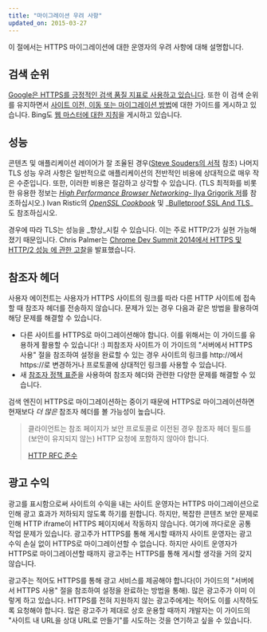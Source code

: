 ```yaml
---
title: "마이그레이션 우려 사항"
updated_on: 2015-03-27
---
```


이 절에서는 HTTPS 마이그레이션에 대한 운영자의 우려 사항에 대해 설명합니다.



## 검색 순위

[Google은 HTTPS를 긍정적인 검색 품질
지표로 사용하고 있습니다](https://googlewebmastercentral.blogspot.com/2014/08/https-as-ranking-signal.html).
또한 이 검색 순위를 유지하면서 [사이트 이전, 이동 또는 마이그레이션
방법](https://support.google.com/webmasters/topic/6029673)에 대한 가이드를
게시하고 있습니다. Bing도 [웹 마스터에 대한
지침](http://www.bing.com/webmaster/help/webmaster-guidelines-30fba23a)을 게시하고 있습니다.

## 성능

콘텐츠 및 애플리케이션 레이어가 잘 조율된 경우([Steve Souders의
서적](https://stevesouders.com/) 참조) 나머지 TLS
성능 우려 사항은 일반적으로 애플리케이션의 전반적인 비용에 상대적으로 매우
작은 수준입니다. 또한, 이러한 비용은 절감하고 상각할 수 있습니다. (TLS 최적화를
비롯한 유용한 정보는 _[High Performance Browser
Networking](http://chimera.labs.oreilly.com/books/1230000000545)_[- Ilya
Grigorik 저](http://chimera.labs.oreilly.com/books/1230000000545)를 참조하십시오.) Ivan
Ristic의 _[OpenSSL
Cookbook](https://www.feistyduck.com/books/openssl-cookbook/)_ 및 _[Bulletproof
SSL And TLS](https://www.feistyduck.com/books/bulletproof-ssl-and-tls/)_도 참조하십시오.

경우에 따라 TLS는 성능을 _향상_시킬 수 있습니다. 이는 주로 HTTP/2가 실현
가능해졌기 때문입니다. Chris Palmer는 [Chrome Dev Summit 2014에서 HTTPS 및 HTTP/2 성능
에 관한 고찰]({{site.WFBaseUrl}}/shows/cds/2014/tls-all-the-things)을 발표했습니다.

## 참조자 헤더

사용자 에이전트는 사용자가 HTTPS 사이트의 링크를 따라 다른
HTTP 사이트에 접속할 때 참조자 헤더를 전송하지 않습니다. 문제가 있는 경우 다음과 같은 방법을 활용하여 해당 문제를 해결할
수 있습니다.

* 다른 사이트를 HTTPS로 마이그레이션해야 합니다. 이를 위해서는 이 가이드를 유용하게
 활용할 수 있습니다! :) 피참조자 사이트가 이 가이드의 "서버에서 HTTPS 사용" 절을 참조하여 설정을 완료할 수 있는 경우
 사이트의 링크를 http://에서 https://로 변경하거나
 프로토콜에 상대적인 링크를 사용할 수 있습니다.
* 새 [참조자 정책
 표준](http://www.w3.org/TR/referrer-policy/#referrer-policy-delivery-meta)을 사용하여
 참조자 헤더와 관련한 다양한 문제를 해결할 수 있습니다.

검색 엔진이 HTTPS로 마이그레이션하는 중이기 때문에 HTTPS로 마이그레이션하면 현재보다 _더 많은_ 참조자
헤더를 볼 가능성이 높습니다.

<blockquote class="quote__content g-wide--push-1 g-wide--pull-1 g-medium--push-1">클라이언트는 참조 페이지가 보안 프로토콜로 이전된 경우 참조자 헤더 필드를 (보안이 유지되지 않는) HTTP 요청에 포함하지 않아야 합니다.<p><a href="https://tools.ietf.org/html/rfc2616#section-15.1.3">HTTP RFC 준수</a></p></blockquote>

## 광고 수익

광고를 표시함으로써 사이트의 수익을 내는 사이트 운영자는 HTTPS
마이그레이션으로 인해 광고 효과가 저하되지 않도록 하기를 원합니다. 하지만, 복잡한 콘텐츠
보안 문제로 인해 HTTP iframe이 HTTPS 페이지에서 작동하지 않습니다. 여기에 까다로운
공통 작업 문제가 있습니다. 광고주가 HTTPS를 통해 게시할 때까지
사이트 운영자는 광고 수익 손실 없이 HTTPS로 마이그레이션할 수
없습니다. 하지만 사이트 운영자가 HTTPS로 마이그레이션할 때까지 광고주는 HTTPS를 통해 게시할 생각을 거의 갖지 않습니다.

광고주는 적어도 HTTPS를 통해 광고 서비스를 제공해야 합니다(이 가이드의
"서버에서 HTTPS 사용" 절을 참조하여 설정을 완료하는 방법을 통해). 많은 광고주가 이미 이렇게 하고 있습니다. HTTPS를 전혀 지원하지 않는 광고주에게는
적어도 이를 시작하도록 요청해야 합니다. 많은 광고주가 제대로 상호 운용할 때까지 개발자는 이 가이드의
"사이트 내 URL을 상대 URL로 만들기"를 시도하는 것을 연기하고 싶을 수 있습니다.

